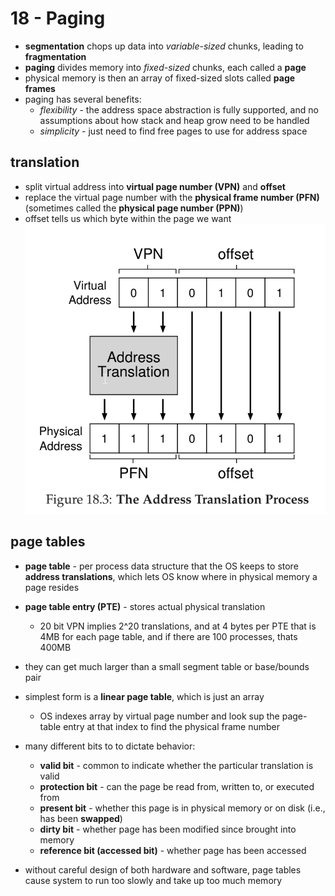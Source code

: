 # 18 - Paging
- **segmentation** chops up data into _variable-sized_ chunks, leading to **fragmentation**
- **paging** divides memory into _fixed-sized_ chunks, each called a **page**
- physical memory is then an array of fixed-sized slots called **page frames**
- paging has several benefits:
  - _flexibility_ - the address space abstraction is fully supported, and no assumptions about how stack and heap grow need to be handled
  - _simplicity_ - just need to find free pages to use for address space

## translation
- split virtual address into **virtual page number (VPN)** and **offset**
- replace the virtual page number with the **physical frame number (PFN)** (sometimes called the **physical page number (PPN)**)
- offset tells us which byte within the page we want
![translation](translation.png)

## page tables
- **page table** - per process data structure that the OS keeps to store **address translations**, which lets OS know where in physical memory a page resides
- **page table entry (PTE)** - stores actual physical translation
  - 20 bit VPN implies 2^20 translations, and at 4 bytes per PTE that is 4MB for each page table, and if there are 100 processes, thats 400MB
- they can get much larger than a small segment table or base/bounds pair
- simplest form is a **linear page table**, which is just an array
  - OS indexes array by virtual page number and look sup the page-table entry at that index to find the physical frame number
- many different bits to to dictate behavior:
  - **valid bit** - common to indicate whether the particular translation is valid
  - **protection bit** - can the page be read from, written to, or executed from
  - **present bit** - whether this page is in physical memory or on disk (i.e., has been **swapped**)
  - **dirty bit** - whether page has been modified since brought into memory
  - **reference bit (accessed bit)** - whether page has been accessed

- without careful design of both hardware and software, page tables cause system to run too slowly and take up too much memory